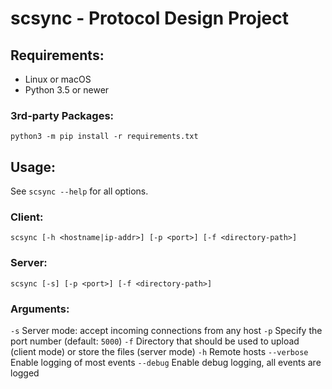 # scsync - Protocol Design Project

## Requirements:
* Linux or macOS
* Python 3.5 or newer

### 3rd-party Packages:
`python3 -m pip install -r requirements.txt`

## Usage:

See `scsync --help` for all options.

### Client:
`scsync [-h <hostname|ip-addr>] [-p <port>] [-f <directory-path>]`

### Server:
`scsync [-s] [-p <port>] [-f <directory-path>]`

### Arguments:
`-s` Server mode: accept incoming connections from any host
`-p` Specify the port number (default: `5000`)
`-f` Directory that should be used to upload (client mode) or store the files (server mode)
`-h` Remote hosts
`--verbose` Enable logging of most events
`--debug` Enable debug logging, all events are logged
